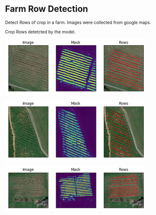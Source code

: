 # Farm Row Detection
Detect Rows of crop in a farm. Images were collected from google maps.

Crop Rows detetcted by the model.

![](test/test.png)

![](test/test1.png)

![](test/test2.png)
